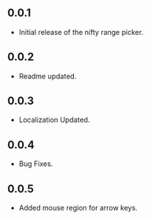 ## 0.0.1

* Initial release of the nifty range picker.

## 0.0.2

* Readme updated.

## 0.0.3

* Localization Updated.

## 0.0.4

* Bug Fixes.

## 0.0.5

* Added mouse region for arrow keys.
